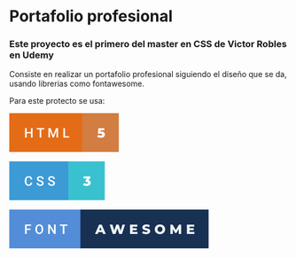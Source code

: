 # Portafolio profesional

### Este proyecto es el primero del master en CSS de Victor Robles en Udemy

Consiste en realizar un portafolio profesional siguiendo el diseño que se da, usando librerias como fontawesome. 

Para este protecto se usa:

![html](https://github.com/SofyFrontend/badges/blob/main/html-5.svg)

![CSS](https://github.com/SofyFrontend/badges/blob/main/css-3.svg)

![FontAwesome](https://github.com/SofyFrontend/badges/blob/main/font-awesome.svg)
